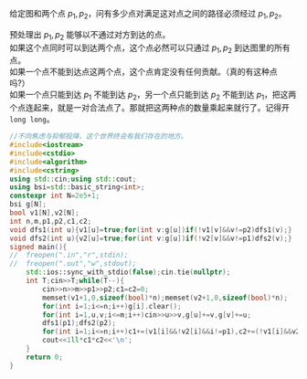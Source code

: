 给定图和两个点 $p_1,p_2$，问有多少点对满足这对点之间的路径必须经过 $p_1,p_2$。

预处理出 $p_1,p_2$ 能够以不通过对方到达的点。  
如果这个点同时可以到达两个点，这个点必然可以只通过 $p_1,p_2$ 到达图里的所有点。  
如果一个点不能到达点这两个点，这个点肯定没有任何贡献。（真的有这种点吗?）  
如果一个点只能到达 $p_1$ 不能到达 $p_2$，另一个点只能到达 $p_2$ 不能到达 $p_1$，把这两个点连起来，就是一对合法点了。那就把这两种点的数量乘起来就行了。记得开 `long long`。
```cpp
//不向焦虑与抑郁投降，这个世界终会有我们存在的地方。
#include<iostream>
#include<cstdio>
#include<algorithm>
#include<cstring>
using std::cin;using std::cout;
using bsi=std::basic_string<int>;
constexpr int N=2e5+1;
bsi g[N];
bool v1[N],v2[N];
int n,m,p1,p2,c1,c2;
void dfs1(int u){v1[u]=true;for(int v:g[u])if(!v1[v]&&v!=p2)dfs1(v);}
void dfs2(int u){v2[u]=true;for(int v:g[u])if(!v2[v]&&v!=p1)dfs2(v);}
signed main(){
//	freopen(".in","r",stdin);
//	freopen(".out","w",stdout);
	std::ios::sync_with_stdio(false);cin.tie(nullptr);
	int T;cin>>T;while(T--){
		cin>>n>>m>>p1>>p2;c1=c2=0;
		memset(v1+1,0,sizeof(bool)*n);memset(v2+1,0,sizeof(bool)*n);
		for(int i=1;i<=n;i++)g[i].clear();
		for(int i=1,u,v;i<=m;i++)cin>>u>>v,g[u]+=v,g[v]+=u;
		dfs1(p1);dfs2(p2);
		for(int i=1;i<=n;i++)c1+=(v1[i]&&!v2[i]&&i!=p1),c2+=(!v1[i]&&v2[i]&&i!=p2);
		cout<<1ll*c1*c2<<'\n';
	}
	return 0;
}
```